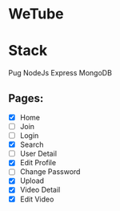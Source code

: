 # WeTube

# Stack

Pug
NodeJs
Express
MongoDB

## Pages:

- [x] Home
- [ ] Join
- [ ] Login
- [x] Search
- [ ] User Detail
- [x] Edit Profile
- [ ] Change Password
- [x] Upload
- [x] Video Detail
- [x] Edit Video
